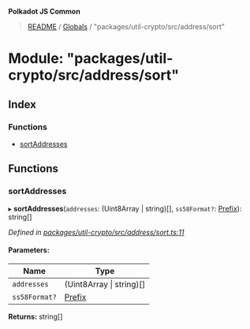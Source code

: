 **Polkadot JS Common**

> [README](../README.md) / [Globals](../globals.md) / "packages/util-crypto/src/address/sort"

# Module: "packages/util-crypto/src/address/sort"

## Index

### Functions

* [sortAddresses](_packages_util_crypto_src_address_sort_.md#sortaddresses)

## Functions

### sortAddresses

▸ **sortAddresses**(`addresses`: (Uint8Array \| string)[], `ss58Format?`: [Prefix](_packages_util_crypto_src_address_types_.md#prefix)): string[]

*Defined in [packages/util-crypto/src/address/sort.ts:11](https://github.com/polkadot-js/common/blob/ce964d2f/packages/util-crypto/src/address/sort.ts#L11)*

#### Parameters:

Name | Type |
------ | ------ |
`addresses` | (Uint8Array \| string)[] |
`ss58Format?` | [Prefix](_packages_util_crypto_src_address_types_.md#prefix) |

**Returns:** string[]
